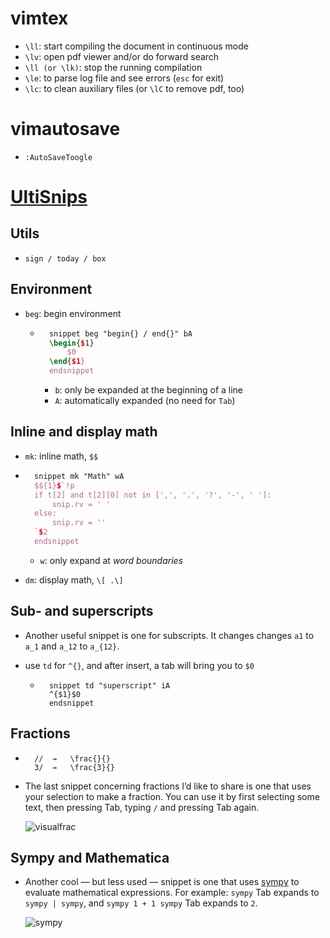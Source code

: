 # vimtex

- `\ll`: start compiling the document in continuous mode
- `\lv`: open pdf viewer and/or do forward search
- `\ll (or \lk)`: stop the running compilation
- `\le`: to parse log file and see errors (`esc` for exit)
- `\lc`: to clean auxiliary files (or `\lC` to remove pdf, too)

# vimautosave

- `:AutoSaveToogle`

# [UltiSnips](https://castel.dev/post/lecture-notes-1/#latex-snippets)

## Utils

- `sign / today / box`

## Environment

- `beg`: begin environment

    - ```latex
        snippet beg "begin{} / end{}" bA
        \begin{$1}
        	$0
        \end{$1}
        endsnippet
        ```

        - `b`: only be ex­pand­ed at the be­gin­ning of a line
        - `A`: automatically expanded (no need for `Tab`)


## Inline and display math

- `mk`: inline math, `$$`

- ```latex
    snippet mk "Math" wA
    $${1}$`!p
    if t[2] and t[2][0] not in [',', '.', '?', '-', ' ']:
        snip.rv = ' '
    else:
        snip.rv = ''
    `$2
    endsnippet
    ```

    - `w`: only expand at *word boundaries*

- `dm`: display math, `\[ .\]`

## Sub- and superscripts

- An­oth­er use­ful snip­pet is one for sub­scripts. It changes changes `a1` to `a_1` and `a_12` to `a_{12}`.

- use `td` for `^{}`, and after insert, a tab will bring you to `$0`

    - ```
        snippet td "superscript" iA
        ^{$1}$0
        endsnippet
        ```

## Fractions

- ```
    //	→	\frac{}{}
    3/	→	\frac{3}{}
    ```

- The last snip­pet con­cern­ing frac­tions I’d like to share is one that uses your se­lec­tion to make a fraction. You can use it by first se­lect­ing some text, then press­ing Tab, typ­ing `/` and press­ing Tab again.

    ![visualfrac](https://castel.dev/0da01b9566dc437fabf0c563ed14941f/visualfrac.gif)


## Sympy and Mathematica

- An­oth­er cool — but less used — snip­pet is one that uses [sympy](https://www.sympy.org/) to evaluate math­e­mat­i­cal expressions. For ex­am­ple: `sympy` Tab ex­pands to `sympy | sympy`, and `sympy 1 + 1 sympy` Tab ex­pands to `2`.

    ![sympy](https://castel.dev/8c8f143fdcdc2f3e6de9853cf7ea3def/sympy.gif)